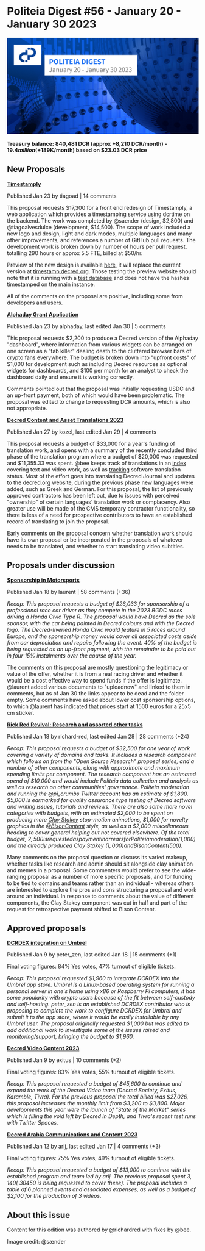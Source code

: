 # Politeia Digest #56 - January 20 - January 30 2023

![Image credit: @sænder](img/issue056/056-title.png)

**Treasury balance: 840,481 DCR (approx +8,210 DCR/month) - $19.4 million (+$189K/month) based on $23.03 DCR price**

## New Proposals

**[Timestamply](https://proposals.decred.org/record/855a506)**

Published Jan 23 by tiagoad | 14 comments

This proposal requests $17,300 for a front end redesign of Timestamply, a web application which provides a timestamping service using dcrtime on the backend. The work was completed by @saender (design, $2,800) and @tiagoalvesdulce (development, $14,500). The scope of work included a new logo and design, light and dark modes, multiple languages and many other improvements, and references a number of GitHub pull requests. The development work is broken down by number of hours per pull request, totalling 290 hours or approx 5.5 FTE, billed at $50/hr.

Preview of the new design is available [here](https://dcrtimegui-redesign.netlify.app/), it will replace the current version at [timestamp.decred.org](https://timestamp.decred.org/). Those testing the preview website should note that it is running with a [test database](https://github.com/decred/dcrtimegui/pull/151#issuecomment-1405915034) and does not have the hashes timestamped on the main instance.

All of the comments on the proposal are positive, including some from developers and users.

**[Alphaday Grant Application](https://proposals.decred.org/record/49793bf)**

Published Jan 23 by alphaday, last edited Jan 30 | 5 comments

This proposal requests $2,200 to produce a Decred version of the Alphaday "dashboard", where information from various widgets can be arranged on one screen as a "tab killer" dealing death to the cluttered browser bars of crypto fans everywhere. The budget is broken down into "upfront costs" of $1,000 for development such as including Decred resources as optional widgets for dashboards, and $100 per month for an analyst to check the dashboard daily and ensure it is working correctly.

Comments pointed out that the proposal was initially requesting USDC and an up-front payment, both of which would have been problematic. The proposal was edited to change to requesting DCR amounts, which is also not appropriate.

**[Decred Content and Asset Translations 2023](https://proposals.decred.org/record/31c4b5f)**

Published Jan 27 by kozel, last edited Jan 29 | 4 comments

This proposal requests a budget of $33,000 for a year's funding of translation work, and opens with a summary of the recently concluded third phase of the translation program where a budget of $20,000 was requested and $11,355.33 was spent. @bee keeps track of translations in an [index](https://github.com/decredcommunity/translations/blob/master/index.md) covering text and video work, as well as [tracking](https://github.com/decredcommunity/translations/blob/master/status.md) software translation status. Most of the effort goes into translating Decred Journal and updates to the decred.org website, during the previous phase new languages were added, such as Greek and German. For this proposal, the list of previously approved contractors has been left out, due to issues with perceived "ownership" of certain languages' translation work or complacency. Also greater use will be made of the CMS temporary contractor functionality, so there is less of a need for prospective contributors to have an established record of translating to join the proposal.

Early comments on the proposal concern whether translation work should have its own proposal or be incorporated in the proposals of whatever needs to be translated, and whether to start translating video subtitles.

## Proposals under discussion

**[Sponsorship in Motorsports](https://proposals.decred.org/record/2b19c56)**

Published Jan 18 by laurent | 58 comments (+36)

*Recap: This proposal requests a budget of $26,033 for sponsorship of a professional race car driver as they compete in the 2023 BGDC races driving a Honda Civic Type R. The proposal would have Decred as the sole sponsor, with the car being painted in Decred colours and with the Decred logo. The Decred-liveried Honda Civic would feature in 5 races around Europe, and the sponsorship money would cover all associated costs aside from car depreciation and repairs following the event. 40% of the budget is being requested as an up-front payment, with the remainder to be paid out in four 15% instalments over the course of the year.*

The comments on this proposal are mostly questioning the legitimacy or value of the offer, whether it is from a real racing driver and whether it would be a cost effective way to spend funds if the offer is legitimate. @laurent added various documents to "uploadnow" and linked to them in comments, but as of Jan 30 the links appear to be dead and the folder empty. Some comments have asked about lower cost sponsorship options, to which @laurent has indicated that prices start at 1500 euros for a 25x5 cm sticker.

**[Rick Red Revival: Research and assorted other tasks](https://proposals.decred.org/record/f12258b)**

Published Jan 18 by richard-red, last edited Jan 28 | 28 comments (+24)

*Recap: This proposal requests a budget of $32,500 for one year of work covering a variety of domains and tasks. It includes a research component which follows on from the "Open Source Research" proposal series, and a number of other components, along with approximate and maximum spending limits per component. The research component has an estimated spend of $10,000 and would include Politeia data collection and analysis as well as research on other communities' governance. Politeia moderation and running the @pi\_crumbs Twitter account has an estimate of $1,800. $5,000 is earmarked for quality assurance type testing of Decred software and writing issues, tutorials and reviews. There are also some more novel categories with budgets, with an estimated $2,000 to be spent on producing more [Clay Stakey](https://www.youtube.com/@claystakey5157) stop-motion animations, $1,000 for novelty graphics in the [@BisonContent](https://twitter.com/BisonContent) style, as well as a $2,000 miscellaneous heading to cover general helping out not covered elsewhere. Of the total budget, $2,500 is requested as payment in arrears for Politeia moderation ($1,000) and the already produced Clay Stakey ($1,000) and Bison Content ($500).*

Many comments on the proposal question or discuss its varied makeup, whether tasks like research and admin should sit alongside clay animation and memes in a proposal. Some commenters would prefer to see the wide-ranging proposal as a number of more specific proposals, and for funding to be tied to domains and teams rather than an individual - whereas others are interested to explore the pros and cons structuring a proposal and work around an individual. In response to comments about the value of different components, the Clay Stakey component was cut in half and part of the request for retrospective payment shifted to Bison Content.

## Approved proposals

**[DCRDEX integration on Umbrel](https://proposals.decred.org/record/8d83046)**

Published Jan 9 by peter\_zen, last edited Jan 18 | 15 comments (+1)

Final voting figures: 84% Yes votes, 47% turnout of eligible tickets.

*Recap: This proposal requested $1,960 to integrate DCRDEX into the Umbrel app store. Umbrel is a Linux-based operating system for running a personal server in one's home using x86 or Raspberry Pi computers, it has some popularity with crypto users because of the fit between self-custody and self-hosting. peter\_zen is an established DCRDEX contributor who is proposing to complete the work to configure DCRDEX for Umbrel and submit it to the app store, where it would be easily installable by any Umbrel user. The proposal originally requested $1,000 but was edited to add additional work to investigate some of the issues raised and monitoring/support, bringing the budget to $1,960.*

**[Decred Video Content 2023](https://proposals.decred.org/record/56a439a)**

Published Jan 9 by exitus | 10 comments (+2)

Final voting figures: 83% Yes votes, 55% turnout of eligible tickets.

*Recap: This proposal requested a budget of $45,600 to continue and expand the work of the Decred Video team (Decred Society, Exitus, Karamble, Tivra). For the previous proposal the total billed was $27,026, this proposal increases the monthly limit from $3,200 to $3,800. Major developments this year were the launch of "State of the Market" series which is filling the void left by Decred in Depth, and Tivra's recent test runs with Twitter Spaces.*

**[Decred Arabia Communications and Content 2023](https://proposals.decred.org/record/5b975ba)**

Published Jan 12 by arij, last edited Jan 17 | 4 comments (+3)

Final voting figures: 75% Yes votes, 49% turnout of eligible tickets.

*Recap: This proposal requested a budget of $13,000 to continue with the established program and team led by arij. The previous proposal spent $3,140 (~30% of budget), and members attended 5 events, with a further 2 after the proposal ended ($450 is being requested to cover these). The proposal includes a table of 6 planned events and associated expenses, as well as a budget of $2,100 for the production of 3 videos.*


## About this issue

Content for this edition was authored by @richardred with fixes by @bee.

Image credit: @sænder
